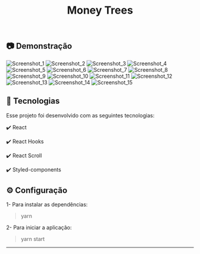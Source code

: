 <h1 align="center">
   Money Trees
</h1>

<br>

## :camera: Demonstração

![Screenshot_1](https://user-images.githubusercontent.com/83718126/128925766-31f504d4-84c5-4ce7-942e-acd151b40ff9.png)
![Screenshot_2](https://user-images.githubusercontent.com/83718126/128925788-8aad42f2-e70f-411b-bad1-e1e2aac44812.png)
![Screenshot_3](https://user-images.githubusercontent.com/83718126/128925792-622379f8-32ce-4e5d-acbe-941eccec7360.png)
![Screenshot_4](https://user-images.githubusercontent.com/83718126/128925797-0794eeb4-966c-4c9b-9fde-07a5daa88e36.png)
![Screenshot_5](https://user-images.githubusercontent.com/83718126/128925801-89536dc4-8e29-4cee-916a-174a5966ffe2.png)
![Screenshot_6](https://user-images.githubusercontent.com/83718126/128925805-acfb94f6-a904-4b29-9036-16efe835ff19.png)
![Screenshot_7](https://user-images.githubusercontent.com/83718126/128925808-388e24d1-9711-4168-9704-caccf9dfd115.png)
![Screenshot_8](https://user-images.githubusercontent.com/83718126/128925810-91623628-953c-4506-8afe-003661320a98.png)
![Screenshot_9](https://user-images.githubusercontent.com/83718126/128925813-1fd9df7a-620e-4490-b8fa-b7d66f0f2d13.png)
![Screenshot_10](https://user-images.githubusercontent.com/83718126/128925817-e424b892-d270-4ef7-b1d1-c3f3986ccfc6.png)
![Screenshot_11](https://user-images.githubusercontent.com/83718126/128925821-42b11459-77fe-4cc5-b195-6a4a4ece3964.png)
![Screenshot_12](https://user-images.githubusercontent.com/83718126/128925823-9ed38286-ad91-4326-983c-92cc6db9c432.png)
![Screenshot_13](https://user-images.githubusercontent.com/83718126/128925825-62cdd8f5-ba55-4cbf-bfa1-c34ba6ba65a5.png)
![Screenshot_14](https://user-images.githubusercontent.com/83718126/128925828-4be11cb1-219b-4570-9463-89c45c26a23e.png)
![Screenshot_15](https://user-images.githubusercontent.com/83718126/128926011-212675cc-c9af-408a-b5cc-be69855a40f6.png)

##

## :rocket: Tecnologias

Esse projeto foi desenvolvido com as seguintes tecnologias:

✔️ React

✔️ React Hooks

✔️ React Scroll

✔️ Styled-components

##

## ⚙ Configuração

1- Para instalar as dependências:
> yarn

2- Para iniciar a aplicação:
> yarn start


---
